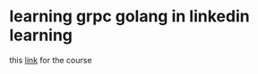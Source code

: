# learning grpc golang in linkedin learning

this
[link](https://www.linkedin.com/learning/build-a-microservice-with-go/set-up-the-echo-client?autoSkip=true&resume=false&u=151950492) for the course
